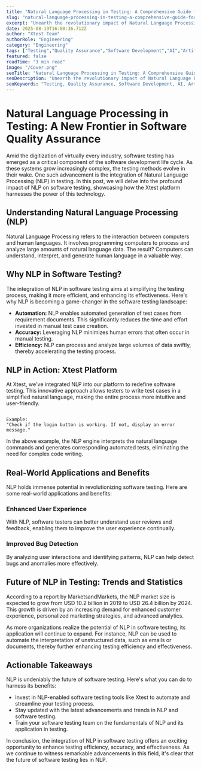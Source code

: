 ```yaml
---
title: "Natural Language Processing in Testing: A Comprehensive Guide for 2025"
slug: "natural-language-processing-in-testing-a-comprehensive-guide-for-2025"
excerpt: "Unearth the revolutionary impact of Natural Language Processing (NLP) on software testing, a game-changer thats redefining the future of Quality Assurance (QA). Dive into our new post to discover how NLP is pushing the boundaries of automated testing, creating comprehensive, efficient, and error-free systems."
date: 2025-08-19T16:00:36.712Z
author: "Xtest Team"
authorRole: "Engineering"
category: "Engineering"
tags: ["Testing","Quality Assurance","Software Development","AI","Artificial Intelligence"]
featured: false
readTime: "3 min read"
image: "/Cover.png"
seoTitle: "Natural Language Processing in Testing: A Comprehensive Guide for 2025"
seoDescription: "Unearth the revolutionary impact of Natural Language Processing (NLP) on software testing, a game-changer thats redefining the future of Quality Assurance (QA). Dive into our new post to discover how NLP is pushing the boundaries of automated testing, creating comprehensive, efficient, and error-free systems."
seoKeywords: "Testing, Quality Assurance, Software Development, AI, Artificial Intelligence"
---
```


# Natural Language Processing in Testing: A New Frontier in Software Quality Assurance

Amid the digitization of virtually every industry, software testing has emerged as a critical component of the software development life cycle. As these systems grow increasingly complex, the testing methods evolve in their wake. One such advancement is the integration of Natural Language Processing (NLP) in testing. In this post, we will delve into the profound impact of NLP on software testing, showcasing how the Xtest platform harnesses the power of this technology.

## Understanding Natural Language Processing (NLP)

Natural Language Processing refers to the interaction between computers and human languages. It involves programming computers to process and analyze large amounts of natural language data. The result? Computers can understand, interpret, and generate human language in a valuable way.

## Why NLP in Software Testing?

The integration of NLP in software testing aims at simplifying the testing process, making it more efficient, and enhancing its effectiveness. Here's why NLP is becoming a game-changer in the software testing landscape:

*   **Automation:** NLP enables automated generation of test cases from requirement documents. This significantly reduces the time and effort invested in manual test case creation.
*   **Accuracy:** Leveraging NLP minimizes human errors that often occur in manual testing.
*   **Efficiency:** NLP can process and analyze large volumes of data swiftly, thereby accelerating the testing process.

## NLP in Action: Xtest Platform

At Xtest, we've integrated NLP into our platform to redefine software testing. This innovative approach allows testers to write test cases in a simplified natural language, making the entire process more intuitive and user-friendly.

```

Example:
"Check if the login button is working. If not, display an error message."
```

In the above example, the NLP engine interprets the natural language commands and generates corresponding automated tests, eliminating the need for complex code writing.

## Real-World Applications and Benefits

NLP holds immense potential in revolutionizing software testing. Here are some real-world applications and benefits:

### Enhanced User Experience

With NLP, software testers can better understand user reviews and feedback, enabling them to improve the user experience continually.

### Improved Bug Detection

By analyzing user interactions and identifying patterns, NLP can help detect bugs and anomalies more effectively.

## Future of NLP in Testing: Trends and Statistics

According to a report by MarketsandMarkets, the NLP market size is expected to grow from USD 10.2 billion in 2019 to USD 26.4 billion by 2024. This growth is driven by an increasing demand for enhanced customer experience, personalized marketing strategies, and advanced analytics.

As more organizations realize the potential of NLP in software testing, its application will continue to expand. For instance, NLP can be used to automate the interpretation of unstructured data, such as emails or documents, thereby further enhancing testing efficiency and effectiveness.

## Actionable Takeaways

NLP is undeniably the future of software testing. Here's what you can do to harness its benefits:

*   Invest in NLP-enabled software testing tools like Xtest to automate and streamline your testing process.
*   Stay updated with the latest advancements and trends in NLP and software testing.
*   Train your software testing team on the fundamentals of NLP and its application in testing.

In conclusion, the integration of NLP in software testing offers an exciting opportunity to enhance testing efficiency, accuracy, and effectiveness. As we continue to witness remarkable advancements in this field, it's clear that the future of software testing lies in NLP.